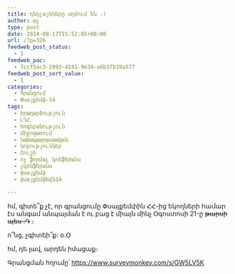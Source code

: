 ```yaml
---
title: դեդլայնները սղմում են ։)
author: աչ
type: post
date: 2014-08-17T15:52:05+00:00
url: /?p=326
feedweb_post_status:
  - 1
feedweb_pac:
  - 7ccf5ac3-1993-4241-9e34-a6b37b19a577
feedweb_post_sort_value:
  - 1
categories:
  - Գրանցում
  - Փսայքեմփ-14
tags:
  - իրադարձություն
  - ԼՂՀ
  - հոգեբանություն
  - միջոցառում
  - նախապատրաստական
  - նորություններ
  - Շուշի
  - ոչ ֆորմալ կոնֆերանս
  - չկոնֆերանս
  - փսայքեմփ
  - փսայքեմփեվն14

---
```

հմ, գիտե՞ք չէ, որ գրանցումը Փսայքեմփին ՀՀ-ից եկողների համար էս անգամ անպայման է ու բաց է միայն մինչ Օգոստոսի 21-ը <del>թարսի պես ։Դ</del> ։
  
ո՞նց, չգիտեի՞ք։ օ․Օ

հմ, դե լավ, արդեն իմացաք։
  
Գրանցման հղումը՝ <a href="https://www.surveymonkey.com/s/GW5LV5K" target="_blank" rel="nofollow">https://www.surveymonkey.com/s/GW5LV5K</a>